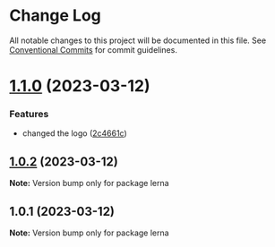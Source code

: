 # Change Log

All notable changes to this project will be documented in this file.
See [Conventional Commits](https://conventionalcommits.org) for commit guidelines.

# [1.1.0](https://github.com/isurum-cv/lerna/compare/v1.0.2...v1.1.0) (2023-03-12)


### Features

* changed the logo ([2c4661c](https://github.com/isurum-cv/lerna/commit/2c4661ca90e80b257de2f17f3e1e03a0dd6cffb1))





## [1.0.2](https://github.com/isurum-cv/lerna/compare/v1.0.1...v1.0.2) (2023-03-12)

**Note:** Version bump only for package lerna





## 1.0.1 (2023-03-12)

**Note:** Version bump only for package lerna
